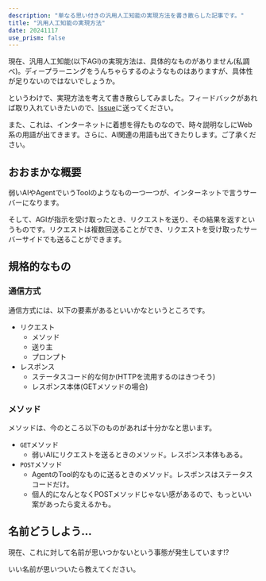 ```yaml
---
description: "単なる思い付きの汎用人工知能の実現方法を書き散らした記事です。"
title: "汎用人工知能の実現方法"
date: 20241117
use_prism: false
---
```

現在、汎用人工知能(以下AGI)の実現方法は、具体的なものがありません(私調べ)。ディープラーニングをうんちゃらするのようなものはありますが、具体性が足りないのではないでしょうか。

というわけで、実現方法を考えて書き散らしてみました。フィードバックがあれば取り入れていきたいので、[Issue](https://github.com/shizukani-cp/blog/issue)に送ってください。

また、これは、インターネットに着想を得たものなので、時々説明なしにWeb系の用語が出てきます。さらに、AI関連の用語も出てきたりします。ご了承ください。
## おおまかな概要
弱いAIやAgentでいうToolのようなもの一つ一つが、インターネットで言うサーバーになります。

そして、AGIが指示を受け取ったとき、リクエストを送り、その結果を返すというものです。リクエストは複数回送ることができ、リクエストを受け取ったサーバーサイドでも送ることができます。
## 規格的なもの
### 通信方式
通信方式には、以下の要素があるといいかなというところです。

- リクエスト
  - メソッド
  - 送り主
  - プロンプト
- レスポンス
  - ステータスコード的な何か(HTTPを流用するのはきつそう)
  - レスポンス本体(GETメソッドの場合)
### メソッド
メソッドは、今のところ以下のものがあれば十分かなと思います。

- `GET`メソッド
  - 弱いAIにリクエストを送るときのメソッド。レスポンス本体もある。
- `POST`メソッド
  - AgentのTool的なものに送るときのメソッド。レスポンスはステータスコードだけ。
  - 個人的になんとなくPOSTメソッドじゃない感があるので、もっといい案があったら変えるかも。
## 名前どうしよう…
現在、これに対して名前が思いつかないという事態が発生しています!?

いい名前が思いついたら教えてください。

